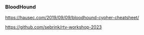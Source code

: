 ### BloodHound ###

https://hausec.com/2019/09/09/bloodhound-cypher-cheatsheet/

https://github.com/sebrink/rtv-workshop-2023
